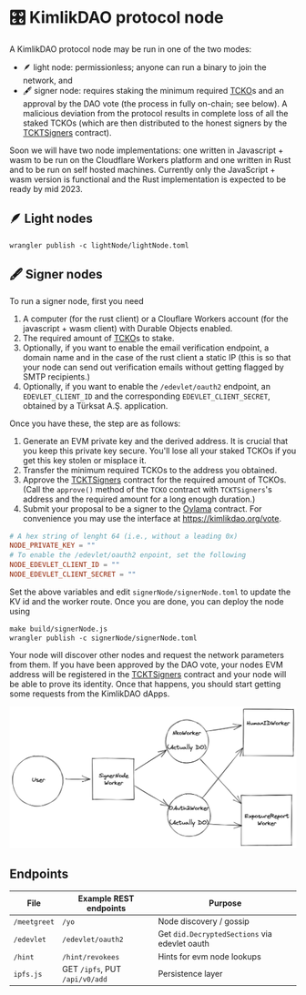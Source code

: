 # 🎛️ KimlikDAO protocol node

A KimlikDAO protocol node may be run in one of the two modes:

- 🪶 light node: permissionless; anyone can run a binary to join the network, <!--
  --> and
- 🖋️ signer node: requires staking the minimum required <!--
  --> [TCKO](https://github.com/KimlikDAO/TCKO)s and an approval by the DAO vote <!--
  --> (the process in fully on-chain; see below). A malicious deviation from the <!--
  --> protocol results in complete loss of all the staked TCKOs (which are then <!--
  --> distributed to the honest signers by the <!--
  --> [TCKTSigners](https://github.com/KimlikDAO/TCKT/blob/main/contracts/TCKTSigners.sol) contract).

Soon we will have two node implementations: one written in Javascript + wasm to <!--
--> be run on the Cloudflare Workers platform and one written in Rust and <!--
--> to be run on self hosted machines. Currently only the JavaScript + wasm<!--
--> version is functional and the Rust implementation is expected to be<!--
--> ready by mid 2023.

## 🪶 Light nodes

```shell
wrangler publish -c lightNode/lightNode.toml
```

## 🖋️ Signer nodes

To run a signer node, first you need

1. A computer (for the rust client) or a Clouflare Workers account <!--
   -->(for the javascript + wasm client) with Durable Objects enabled.
2. The required amount of [TCKO](https://github.com/KimlikDAO/TCKO)s to stake.
3. Optionally, if you want to enable the email verification endpoint, <!--
   -->a domain name and in the case of the rust client a static IP (this <!--
   -->is so that your node can send out verification emails without getting <!--
   -->flagged by SMTP recipients.)
4. Optionally, if you want to enable the `/edevlet/oauth2` endpoint, <!--
   -->an `EDEVLET_CLIENT_ID` and the corresponding `EDEVLET_CLIENT_SECRET`, <!--
   -->obtained by a Türksat A.Ş. application.

Once you have these, the step are as follows:

1. Generate an EVM private key and the derived address. It is crucial that <!--
   -->you keep this private key secure. You'll lose all your staked TCKOs if <!--
   -->you get this key stolen or misplace it.
2. Transfer the minimum required TCKOs to the address you obtained.
3. Approve the <!--
   -->[TCKTSigners](https://github.com/KimlikDAO/TCKT/blob/main/contracts/TCKTSigners.sol) <!--
   -->contract for the required amount of TCKOs. (Call the `approve()` method of <!--
   -->the `TCKO` contract with `TCKTSigners`'s address and the required amount <!--
   -->for a long enough duration.)
4. Submit your proposal to be a signer to the <!--
   -->[Oylama](https://github.com/KimlikDAO/Oylama) contract. For convenience you <!--
   -->may use the interface at https://kimlikdao.org/vote.

```toml
# A hex string of lenght 64 (i.e., without a leading 0x)
NODE_PRIVATE_KEY = ""
# To enable the /edevlet/oauth2 enpoint, set the following
NODE_EDEVLET_CLIENT_ID = ""
NODE_EDEVLET_CLIENT_SECRET = ""
```

Set the above variables and edit `signerNode/signerNode.toml` to update the KV id <!--
-->and the worker route. Once you are done, you can deploy the node using

```shell
make build/signerNode.js
wrangler publish -c signerNode/signerNode.toml
```

Your node will <!--
-->discover other nodes and request the network parameters from them. If you <!--
-->have been approved by the DAO vote, your nodes EVM address will be registered in the <!--
-->[TCKTSigners](https://github.com/KimlikDAO/TCKT/blob/main/contracts/TCKTSigners.sol) <!--
-->contract and your node will be able to prove its identity. Once that happens, <!--
-->you should start getting some requests from the KimlikDAO dApps.

![Signer Node Workers Architecture](/.github/img/SignerNodeWorkers.png?raw=true "Signer Node Workers Architecture")
## Endpoints

| File         | Example REST endpoints         | Purpose                                       |
| ------------ | ------------------------------ | --------------------------------------------- |
| `/meetgreet` | `/yo`                          | Node discovery / gossip                       |
| `/edevlet`   | `/edevlet/oauth2`              | Get `did.DecryptedSections` via edevlet oauth |
| `/hint`      | `/hint/revokees`               | Hints for evm node lookups                    |
| `ipfs.js`    | GET `/ipfs`, PUT `/api/v0/add` | Persistence layer                             |
